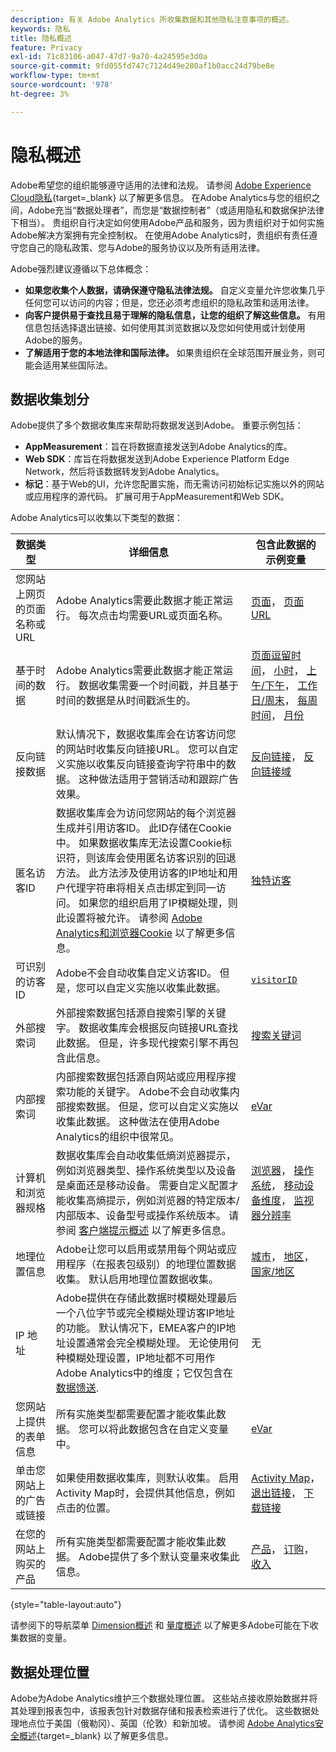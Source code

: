 ```yaml
---
description: 有关 Adobe Analytics 所收集数据和其他隐私注意事项的概述。
keywords: 隐私
title: 隐私概述
feature: Privacy
exl-id: 71c83106-a047-47d7-9a70-4a24595e3d0a
source-git-commit: 9fd055fd747c7124d49e280af1b0acc24d79be8e
workflow-type: tm+mt
source-wordcount: '978'
ht-degree: 3%

---
```


# 隐私概述

Adobe希望您的组织能够遵守适用的法律和法规。 请参阅 [Adobe Experience Cloud隐私](https://www.adobe.com/cn/privacy/experience-cloud.html){target=_blank} 以了解更多信息。 在Adobe Analytics与您的组织之间，Adobe充当“数据处理者”，而您是“数据控制者”（或适用隐私和数据保护法律下相当）。 贵组织自行决定如何使用Adobe产品和服务，因为贵组织对于如何实施Adobe解决方案拥有完全控制权。 在使用Adobe Analytics时，贵组织有责任遵守您自己的隐私政策、您与Adobe的服务协议以及所有适用法律。

Adobe强烈建议遵循以下总体概念：

* **如果您收集个人数据，请确保遵守隐私法律法规。** 自定义变量允许您收集几乎任何您可以访问的内容；但是，您还必须考虑组织的隐私政策和适用法律。
* **向客户提供易于查找且易于理解的隐私信息，让您的组织了解这些信息。** 有用信息包括选择退出链接、如何使用其浏览数据以及您如何使用或计划使用Adobe的服务。
* **了解适用于您的本地法律和国际法律。** 如果贵组织在全球范围开展业务，则可能会适用某些国际法。

## 数据收集划分

Adobe提供了多个数据收集库来帮助将数据发送到Adobe。 重要示例包括：

* **AppMeasurement**：旨在将数据直接发送到Adobe Analytics的库。
* **Web SDK**：库旨在将数据发送到Adobe Experience Platform Edge Network，然后将该数据转发到Adobe Analytics。
* **标记**：基于Web的UI，允许您配置实施，而无需访问初始标记实施以外的网站或应用程序的源代码。 扩展可用于AppMeasurement和Web SDK。

Adobe Analytics可以收集以下类型的数据：

| 数据类型 | 详细信息 | 包含此数据的示例变量 |
| --- | --- | --- |
| 您网站上网页的页面名称或URL | Adobe Analytics需要此数据才能正常运行。 每次点击均需要URL或页面名称。 | [页面](../components/dimensions/page.md)， [页面URL](../components/dimensions/page-url.md) |
| 基于时间的数据 | Adobe Analytics需要此数据才能正常运行。 数据收集需要一个时间戳，并且基于时间的数据是从时间戳派生的。 | [页面逗留时间](../components/dimensions/time-spent-on-page.md)， [小时](../components/dimensions/hour-of-day.md)， [上午/下午](../components/dimensions/am-pm.md)， [工作日/周末](../components/dimensions/weekday-weekend.md)， [每周时间](../components/dimensions/day-of-week.md)， [月份](../components/dimensions/month-of-year.md) |
| 反向链接数据 | 默认情况下，数据收集库会在访客访问您的网站时收集反向链接URL。 您可以自定义实施以收集反向链接查询字符串中的数据。 这种做法适用于营销活动和跟踪广告效果。 | [反向链接](../components/dimensions/referrer.md)， [反向链接域](../components/dimensions/referring-domain.md) |
| 匿名访客ID | 数据收集库会为访问您网站的每个浏览器生成并引用访客ID。 此ID存储在Cookie中。 如果数据收集库无法设置Cookie标识符，则该库会使用匿名访客识别的回退方法。 此方法涉及使用访客的IP地址和用户代理字符串将相关点击绑定到同一访问。 如果您的组织启用了IP模糊处理，则此设置将被允许。 请参阅 [Adobe Analytics和浏览器Cookie](cookies/cookies.md) 以了解更多信息。 | [独特访客](../components/metrics/unique-visitors.md) |
| 可识别的访客ID | Adobe不会自动收集自定义访客ID。 但是，您可以自定义实施以收集此数据。 | [`visitorID`](../implement/vars/config-vars/visitorid.md) |
| 外部搜索词 | 外部搜索数据包括源自搜索引擎的关键字。 数据收集库会根据反向链接URL查找此数据。 但是，许多现代搜索引擎不再包含此信息。 | [搜索关键词](../components/dimensions/search-keyword.md) |
| 内部搜索词 | 内部搜索数据包括源自网站或应用程序搜索功能的关键字。 Adobe不会自动收集内部搜索数据。 但是，您可以自定义实施以收集此数据。 这种做法在使用Adobe Analytics的组织中很常见。 | [eVar](../components/dimensions/evar.md) |
| 计算机和浏览器规格 | 数据收集库会自动收集低熵浏览器提示，例如浏览器类型、操作系统类型以及设备是桌面还是移动设备。 需要自定义配置才能收集高熵提示，例如浏览器的特定版本/内部版本、设备型号或操作系统版本。 请参阅 [客户端提示概述](client-hints.md) 以了解更多信息。 | [浏览器](../components/dimensions/browser.md)， [操作系统](../components/dimensions/operating-systems.md)， [移动设备维度](../components/dimensions/mobile-dimensions.md)， [监视器分辨率](../components/dimensions/monitor-resolution.md) |
| 地理位置信息 | Adobe让您可以启用或禁用每个网站或应用程序（在报表包级别）的地理位置数据收集。 默认启用地理位置数据收集。 | [城市](../components/dimensions/cities.md)， [地区](../components/dimensions/regions.md)， [国家/地区](../components/dimensions/countries.md) |
| IP 地址 | Adobe提供在存储此数据时模糊处理最后一个八位字节或完全模糊处理访客IP地址的功能。 默认情况下，EMEA客户的IP地址设置通常会完全模糊处理。 无论使用何种模糊处理设置，IP地址都不可用作Adobe Analytics中的维度；它仅包含在 [数据馈送](../export/analytics-data-feed/data-feed-overview.md). | 无 |
| 您网站上提供的表单信息 | 所有实施类型都需要配置才能收集此数据。 您可以将此数据包含在自定义变量中。 | [eVar](../components/dimensions/evar.md) |
| 单击您网站上的广告或链接 | 如果使用数据收集库，则默认收集。 启用Activity Map时，会提供其他信息，例如点击的位置。 | [Activity Map](../analyze/activity-map/activity-map.md)， [退出链接](../components/dimensions/exit-link.md)， [下载链接](../components/dimensions/download-link.md) |
| 在您的网站上购买的产品 | 所有实施类型都需要配置才能收集此数据。 Adobe提供了多个默认变量来收集此信息。 | [产品](../components/dimensions/product.md)， [订购](../components/metrics/orders.md)， [收入](../components/metrics/revenue.md) |

{style="table-layout:auto"}

请参阅下的导航菜单 [Dimension概述](../components/dimensions/overview.md) 和 [量度概述](../components/metrics/overview.md) 以了解更多Adobe可能在下收集数据的变量。

## 数据处理位置

Adobe为Adobe Analytics维护三个数据处理位置。 这些站点接收原始数据并将其处理到报表包中，该报表包针对数据存储和报表检索进行了优化。 这些数据处理地点位于美国（俄勒冈）、英国（伦敦）和新加坡。 请参阅 [Adobe Analytics安全概述](https://www.adobe.com/content/dam/cc/en/trust-center/ungated/whitepapers/experience-cloud/adb-analytics-security-wp.pdf){target=_blank} 以了解更多信息。
